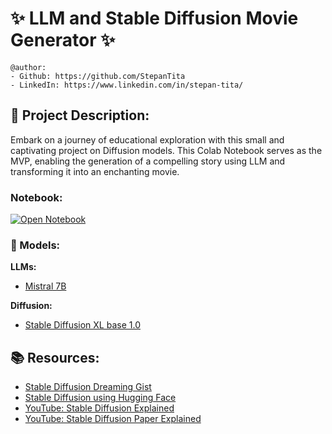 # ✨ LLM and Stable Diffusion Movie Generator ✨

```
@author:
- Github: https://github.com/StepanTita
- LinkedIn: https://www.linkedin.com/in/stepan-tita/
```

## 🚀 Project Description:
Embark on a journey of educational exploration with this small and captivating project on Diffusion models. This Colab Notebook serves as the MVP, enabling the generation of a compelling story using LLM and transforming it into an enchanting movie.

### Notebook:
[![Open Notebook](https://img.shields.io/badge/Open%20Notebook-%E2%9C%92-blue)](https://colab.research.google.com/drive/1x6Gsa_pgmq_g9GNo1BYI0v8DEX_IuYKm?usp=sharing)

### 🤖 Models:
**LLMs:**
- [Mistral 7B](https://colab.research.google.com/drive/1x6Gsa_pgmq_g9GNo1BYI0v8DEX_IuYKm#scrollTo=WMDLxQ8UcbtM)

**Diffusion:**
- [Stable Diffusion XL base 1.0](https://huggingface.co/stabilityai/stable-diffusion-xl-base-1.0)

## 📚 Resources:
- [Stable Diffusion Dreaming Gist](https://gist.github.com/nateraw/c989468b74c616ebbc6474aa8cdd9e53)
- [Stable Diffusion using Hugging Face](https://towardsdatascience.com/stable-diffusion-using-hugging-face-501d8dbdd8)
- [YouTube: Stable Diffusion Explained](https://youtu.be/sFztPP9qPRc?si=7yobh5yIvKppqwqv)
- [YouTube: Stable Diffusion Paper Explained](https://youtu.be/HoKDTa5jHvg?si=EoTEzfRGDLEJEAwB)
